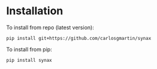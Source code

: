 # Installation

To install from repo (latest version):

```shell
pip install git+https://github.com/carlosgmartin/synax
```

To install from pip:

```shell
pip install synax
```
